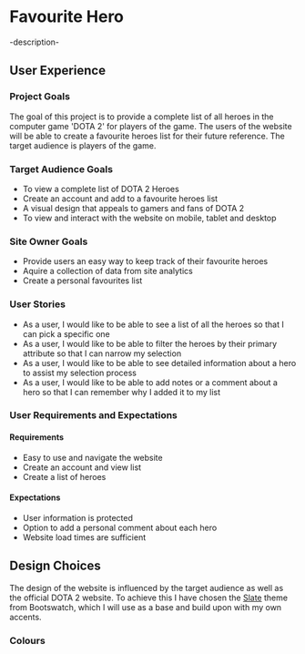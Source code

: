# Favourite Hero

-description-

## User Experience

### Project Goals
The goal of this project is to provide a complete list of all heroes in the computer game 'DOTA 2' for players of the game. The users of the website will be able to create a favourite heroes list for their future reference. The target audience is players of the game.

### Target Audience Goals
- To view a complete list of DOTA 2 Heroes
- Create an account and add to a favourite heroes list
- A visual design that appeals to gamers and fans of DOTA 2
- To view and interact with the website on mobile, tablet and desktop

### Site Owner Goals
- Provide users an easy way to keep track of their favourite heroes
- Aquire a collection of data from site analytics
- Create a personal favourites list

### User Stories
* As a user, I would like to be able to see a list of all the heroes so that I can pick a specific one
* As a user, I would like to be able to filter the heroes by their primary attribute so that I can narrow my selection
* As a user, I would like to be able to see detailed information about a hero to assist my selection process
* As a user, I would like to be able to add notes or a comment about a hero so that I can remember why I added it to my list

### User Requirements and Expectations
#### Requirements
- Easy to use and navigate the website
- Create an account and view list
- Create a list of heroes
#### Expectations
- User information is protected
- Option to add a personal comment about each hero
- Website load times are sufficient

## Design Choices
The design of the website is influenced by the target audience as well as the official DOTA 2 website. To achieve this I have chosen the [Slate](https://bootswatch.com/slate/) theme from Bootswatch, which I will use as a base and build upon with my own accents.

### Colours

